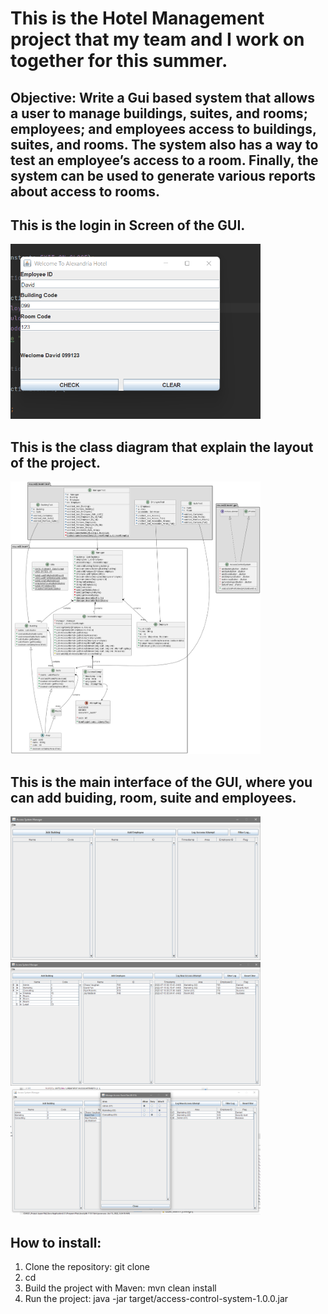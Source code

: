 # This is the Hotel Management project that my team and I work on together for this summer.

## Objective: Write a Gui based system that allows a user to manage buildings, suites, and rooms; employees; and employees access to buildings, suites, and rooms. The system also has a way to test an employee’s access to a room. Finally, the system can be used to generate various reports about access to rooms.

## This is the login in Screen of the GUI.
<img src="Screenshot_2022-07-10_173243.png" width="400">

## This is the class diagram that explain the layout of the project.
<img src="unknown.png" width="400">

## This is the main interface of the GUI, where you can add buiding, room, suite and employees. 
<img src="unknown1.png" width="400">

<img src="unknown2.png" width="400">

<img src="unknown3.png" width="400">

## How to install:
1. Clone the repository: git clone 
2. cd 
3. Build the project with Maven: mvn clean install
4. Run the project: java -jar target/access-control-system-1.0.0.jar




